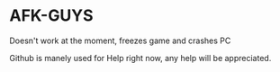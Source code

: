 # AFK-GUYS
Doesn't work at the moment, freezes game and crashes PC

Github is manely used for Help right now, any help will be appreciated.
